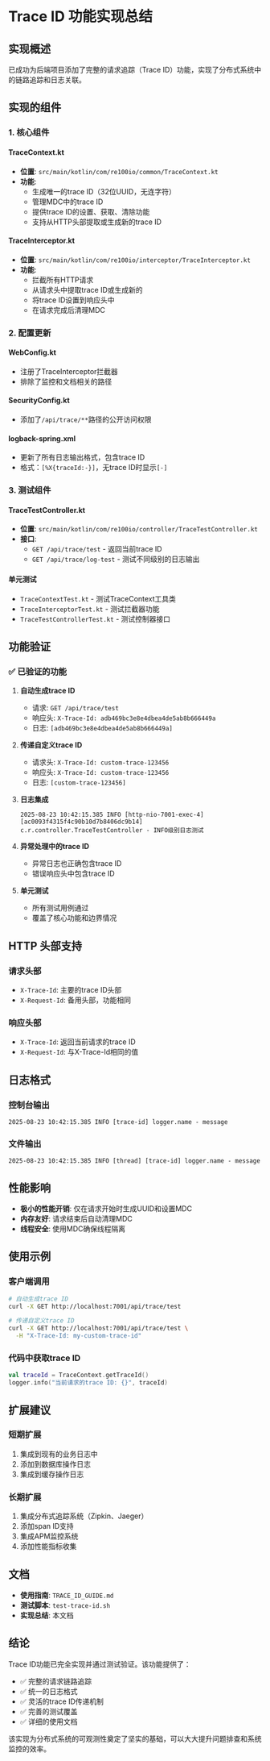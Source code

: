 # Trace ID 功能实现总结

## 实现概述

已成功为后端项目添加了完整的请求追踪（Trace ID）功能，实现了分布式系统中的链路追踪和日志关联。

## 实现的组件

### 1. 核心组件

#### TraceContext.kt
- **位置**: `src/main/kotlin/com/re100io/common/TraceContext.kt`
- **功能**: 
  - 生成唯一的trace ID（32位UUID，无连字符）
  - 管理MDC中的trace ID
  - 提供trace ID的设置、获取、清除功能
  - 支持从HTTP头部提取或生成新的trace ID

#### TraceInterceptor.kt
- **位置**: `src/main/kotlin/com/re100io/interceptor/TraceInterceptor.kt`
- **功能**:
  - 拦截所有HTTP请求
  - 从请求头中提取trace ID或生成新的
  - 将trace ID设置到响应头中
  - 在请求完成后清理MDC

### 2. 配置更新

#### WebConfig.kt
- 注册了TraceInterceptor拦截器
- 排除了监控和文档相关的路径

#### SecurityConfig.kt
- 添加了`/api/trace/**`路径的公开访问权限

#### logback-spring.xml
- 更新了所有日志输出格式，包含trace ID
- 格式：`[%X{traceId:-}]`，无trace ID时显示`[-]`

### 3. 测试组件

#### TraceTestController.kt
- **位置**: `src/main/kotlin/com/re100io/controller/TraceTestController.kt`
- **接口**:
  - `GET /api/trace/test` - 返回当前trace ID
  - `GET /api/trace/log-test` - 测试不同级别的日志输出

#### 单元测试
- `TraceContextTest.kt` - 测试TraceContext工具类
- `TraceInterceptorTest.kt` - 测试拦截器功能
- `TraceTestControllerTest.kt` - 测试控制器接口

## 功能验证

### ✅ 已验证的功能

1. **自动生成trace ID**
   - 请求: `GET /api/trace/test`
   - 响应头: `X-Trace-Id: adb469bc3e8e4dbea4de5ab8b666449a`
   - 日志: `[adb469bc3e8e4dbea4de5ab8b666449a]`

2. **传递自定义trace ID**
   - 请求头: `X-Trace-Id: custom-trace-123456`
   - 响应头: `X-Trace-Id: custom-trace-123456`
   - 日志: `[custom-trace-123456]`

3. **日志集成**
   ```
   2025-08-23 10:42:15.385 INFO [http-nio-7001-exec-4] [ac0093f4315f4c90b10d7b8406dc9b14] c.r.controller.TraceTestController - INFO级别日志测试
   ```

4. **异常处理中的trace ID**
   - 异常日志也正确包含trace ID
   - 错误响应头中包含trace ID

5. **单元测试**
   - 所有测试用例通过
   - 覆盖了核心功能和边界情况

## HTTP 头部支持

### 请求头部
- `X-Trace-Id`: 主要的trace ID头部
- `X-Request-Id`: 备用头部，功能相同

### 响应头部
- `X-Trace-Id`: 返回当前请求的trace ID
- `X-Request-Id`: 与X-Trace-Id相同的值

## 日志格式

### 控制台输出
```
2025-08-23 10:42:15.385 INFO [trace-id] logger.name - message
```

### 文件输出
```
2025-08-23 10:42:15.385 INFO [thread] [trace-id] logger.name - message
```

## 性能影响

- **极小的性能开销**: 仅在请求开始时生成UUID和设置MDC
- **内存友好**: 请求结束后自动清理MDC
- **线程安全**: 使用MDC确保线程隔离

## 使用示例

### 客户端调用
```bash
# 自动生成trace ID
curl -X GET http://localhost:7001/api/trace/test

# 传递自定义trace ID
curl -X GET http://localhost:7001/api/trace/test \
  -H "X-Trace-Id: my-custom-trace-id"
```

### 代码中获取trace ID
```kotlin
val traceId = TraceContext.getTraceId()
logger.info("当前请求的trace ID: {}", traceId)
```

## 扩展建议

### 短期扩展
1. 集成到现有的业务日志中
2. 添加到数据库操作日志
3. 集成到缓存操作日志

### 长期扩展
1. 集成分布式追踪系统（Zipkin、Jaeger）
2. 添加span ID支持
3. 集成APM监控系统
4. 添加性能指标收集

## 文档

- **使用指南**: `TRACE_ID_GUIDE.md`
- **测试脚本**: `test-trace-id.sh`
- **实现总结**: 本文档

## 结论

Trace ID功能已完全实现并通过测试验证。该功能提供了：

- ✅ 完整的请求链路追踪
- ✅ 统一的日志格式
- ✅ 灵活的trace ID传递机制
- ✅ 完善的测试覆盖
- ✅ 详细的使用文档

该实现为分布式系统的可观测性奠定了坚实的基础，可以大大提升问题排查和系统监控的效率。